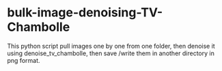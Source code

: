 # bulk-image-denoising-TV-Chambolle
This python script pull images one by one from one folder, then denoise it using denoise_tv_chambolle, then save /write them in another directory in png format.
